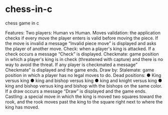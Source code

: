 # chess-in-c
chess game in c
 
Features:
Two players: Human vs Human.
Moves validation: the application checks if every move the player enters is valid before moving the piece. If the move is invalid a message “Invalid piece move” is displayed and asks the player of another move.
Check: when a player's king is attacked. If a check occurs a message “Check” is displayed.
Checkmate: game position in which a player's king is in check (threatened with capture) and there is no way to avoid the threat. If any player is checkmated a message” Checkmate” is displayed and the game ends.
Draw by:
Stalemate: game position in which a player has no legal moves to do.
Dead positions:
● King versus king
● king and bishop versus king
● king and knight versus king
● king and bishop versus king and bishop with the bishops on the same color.
If a draw occurs a message “Draw” is displayed and the game ends.
Castling: a special move in which the king is moved two squares toward the rook, and the rook moves past the king to the square right next to where the king has moved.
